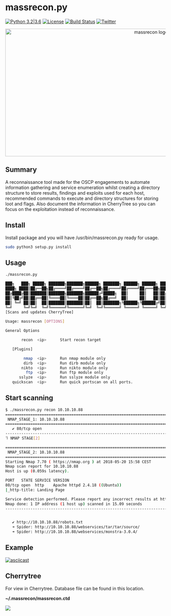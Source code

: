 # massrecon.py

[![Python 3.2|3.6](https://img.shields.io/badge/python-3.2|3.6-green.svg)](https://www.python.org/) [![License](https://img.shields.io/badge/license-GPL3-_red.svg)](https://www.gnu.org/licenses/gpl-3.0.en.html) [![Build Status](https://travis-ci.org/mikaelkall/massrecon.svg?branch=master)](https://travis-ci.org/mikaelkall/massrecon) [![Twitter](https://img.shields.io/badge/twitter-@massrecon-blue.svg)](https://twitter.com/MickeKall)


<p align="center">
   <img src="https://i.imgur.com/sClMjCk.jpg" alt="massrecon logo" width="900" height="400" />
</p>


## Summary

A reconnaissance tool made for the OSCP engagements to automate information gathering and service enumeration whilst creating a directory structure to store  results, findings and exploits used for each host, recommended commands to execute and directory structures for storing loot and flags.
Also document the information in CherryTree so you can focus on the exploitation instead of reconnaissance.

## Install

Install package and you will have /usr/bin/massrecon.py ready for usage.

```sh
sudo python3 setup.py install
```

## Usage

```sh
./massrecon.py

███╗   ███╗ █████╗ ███████╗███████╗██████╗ ███████╗ ██████╗ ██████╗ ███╗   ██╗
████╗ ████║██╔══██╗██╔════╝██╔════╝██╔══██╗██╔════╝██╔════╝██╔═══██╗████╗  ██║
██╔████╔██║███████║███████╗███████╗██████╔╝█████╗  ██║     ██║   ██║██╔██╗ ██║
██║╚██╔╝██║██╔══██║╚════██║╚════██║██╔══██╗██╔══╝  ██║     ██║   ██║██║╚██╗██║
██║ ╚═╝ ██║██║  ██║███████║███████║██║  ██║███████╗╚██████╗╚██████╔╝██║ ╚████║
╚═╝     ╚═╝╚═╝  ╚═╝╚══════╝╚══════╝╚═╝  ╚═╝╚══════╝ ╚═════╝ ╚═════╝ ╚═╝  ╚═══╝
[Scans and updates CherryTree]

Usage: massrecon [OPTIONS]

General Options

       recon  <ip>      Start recon target

   [Plugins]

        nmap  <ip>      Run nmap module only
        dirb  <ip>      Run dirb module only
       nikto  <ip>      Run nikto module only
         ftp  <ip>      Run ftp module only
      sslyze  <ip>      Run sslyze module only
   quickscan  <ip>      Run quick portscan on all ports.

 ```

## Start scanning

```sh
$ ./massrecon.py recon 10.10.10.88
==========================================================================================
 NMAP_STAGE_1: 10.10.10.88
==========================================================================================
   ✔ 80/tcp open
------------------------------------------------------------------------------------------
⠹ NMAP STAGE[2]

==========================================================================================
 NMAP_STAGE_2: 10.10.10.88
==========================================================================================
Starting Nmap 7.70 ( https://nmap.org ) at 2018-05-20 15:58 CEST
Nmap scan report for 10.10.10.88
Host is up (0.059s latency).

PORT   STATE SERVICE VERSION
80/tcp open  http    Apache httpd 2.4.18 ((Ubuntu))
|_http-title: Landing Page

Service detection performed. Please report any incorrect results at https://nmap.org/submit/ .
Nmap done: 1 IP address (1 host up) scanned in 15.09 seconds
------------------------------------------------------------------------------------------


   ✔ http://10.10.10.88/robots.txt
   ➜ Spider: http://10.10.10.88/webservices/tar/tar/source/
   ➜ Spider: http://10.10.10.88/webservices/monstra-3.0.4/
 ```

## Example

[![asciicast](https://asciinema.org/a/NHxrjuT5jkIe4ukqfixyIzFix.svg)](https://asciinema.org/a/NHxrjuT5jkIe4ukqfixyIzFix)

## Cherrytree

For view in Cherrytree. Database file can be found in this location.

**~/.massrecon/massrecon.ctd**

![](https://i.imgur.com/6R3npOW.png)
